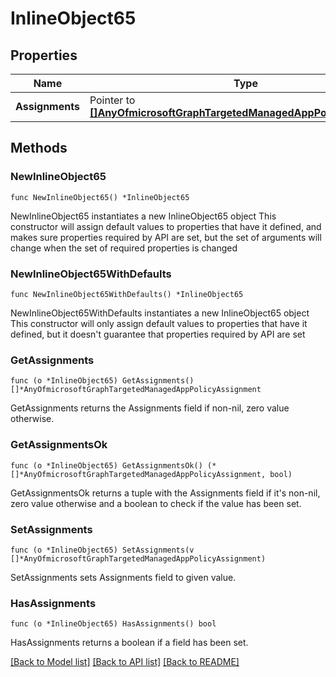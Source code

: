 # InlineObject65

## Properties

Name | Type | Description | Notes
------------ | ------------- | ------------- | -------------
**Assignments** | Pointer to [**[]AnyOfmicrosoftGraphTargetedManagedAppPolicyAssignment**](AnyOfmicrosoftGraphTargetedManagedAppPolicyAssignment.md) |  | [optional] 

## Methods

### NewInlineObject65

`func NewInlineObject65() *InlineObject65`

NewInlineObject65 instantiates a new InlineObject65 object
This constructor will assign default values to properties that have it defined,
and makes sure properties required by API are set, but the set of arguments
will change when the set of required properties is changed

### NewInlineObject65WithDefaults

`func NewInlineObject65WithDefaults() *InlineObject65`

NewInlineObject65WithDefaults instantiates a new InlineObject65 object
This constructor will only assign default values to properties that have it defined,
but it doesn't guarantee that properties required by API are set

### GetAssignments

`func (o *InlineObject65) GetAssignments() []*AnyOfmicrosoftGraphTargetedManagedAppPolicyAssignment`

GetAssignments returns the Assignments field if non-nil, zero value otherwise.

### GetAssignmentsOk

`func (o *InlineObject65) GetAssignmentsOk() (*[]*AnyOfmicrosoftGraphTargetedManagedAppPolicyAssignment, bool)`

GetAssignmentsOk returns a tuple with the Assignments field if it's non-nil, zero value otherwise
and a boolean to check if the value has been set.

### SetAssignments

`func (o *InlineObject65) SetAssignments(v []*AnyOfmicrosoftGraphTargetedManagedAppPolicyAssignment)`

SetAssignments sets Assignments field to given value.

### HasAssignments

`func (o *InlineObject65) HasAssignments() bool`

HasAssignments returns a boolean if a field has been set.


[[Back to Model list]](../README.md#documentation-for-models) [[Back to API list]](../README.md#documentation-for-api-endpoints) [[Back to README]](../README.md)


